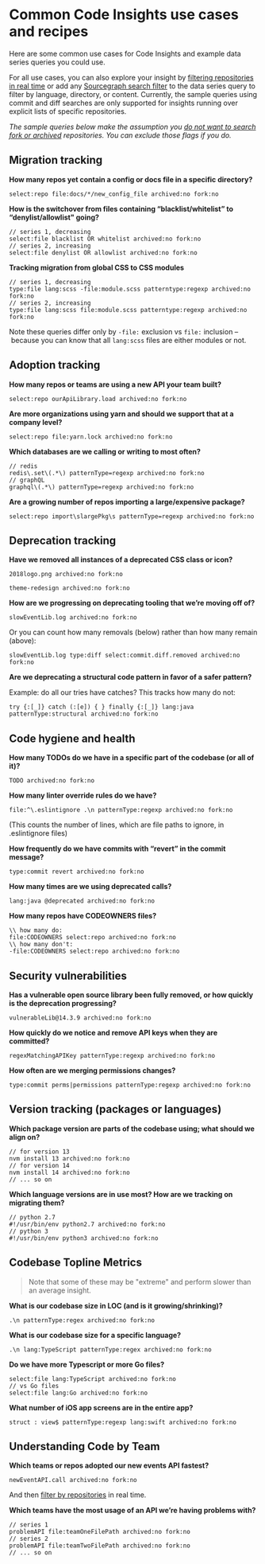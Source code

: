 # Common Code Insights use cases and recipes

Here are some common use cases for Code Insights and example data series queries you could use. 

For all use cases, you can also explore your insight by [filtering repositories in real time](../how-tos/filtering_an_insight.md) or add any [Sourcegraph search filter](../../../code_search/reference/language.md#search-pattern) to the data series query to filter by language, directory, or content. Currently, the sample queries using commit and diff searches are only supported for insights running over explicit lists of specific repositories. 

*The sample queries below make the assumption you [do not want to search fork or archived](../references/common_reasons_code_insights_may_not_match_search_results.md#not-including-fork-no-and-archived-no-in-your-insight-query) repositories. You can exclude those flags if you do.*

## Migration tracking 

**How many repos yet contain a config or docs file in a specific directory?**
```sgquery
select:repo file:docs/*/new_config_file archived:no fork:no
```

**How is the switchover from files containing “blacklist/whitelist” to “denylist/allowlist" going?**
```sgquery
// series 1, decreasing
select:file blacklist OR whitelist archived:no fork:no 
// series 2, increasing
select:file denylist OR allowlist archived:no fork:no 
```

**Tracking migration from global CSS to CSS modules**
```sgquery
// series 1, decreasing
type:file lang:scss -file:module.scss patterntype:regexp archived:no fork:no 
// series 2, increasing
type:file lang:scss file:module.scss patterntype:regexp archived:no fork:no 
```
Note these queries differ only by `-file:` exclusion vs `file:` inclusion – because you can know that all `lang:scss` files are either modules or not.


## Adoption tracking

**How many repos or teams are using a new API your team built?**
```sgquery
select:repo ourApiLibrary.load archived:no fork:no
```

**Are more organizations using yarn and should we support that at a company level?**
```sgquery
select:repo file:yarn.lock archived:no fork:no
```

**Which databases are we calling or writing to most often?**
```sgquery
// redis
redis\.set\(.*\) patternType=regexp archived:no fork:no 
// graphQL
graphql\(.*\) patternType=regexp archived:no fork:no
```

**Are a growing number of repos importing a large/expensive package?**
```sgquery
select:repo import\slargePkg\s patternType=regexp archived:no fork:no
```

## Deprecation tracking

**Have we removed all instances of a deprecated CSS class or icon?**
```sgquery
2018logo.png archived:no fork:no
```
```sgquery
theme-redesign archived:no fork:no
```

**How are we progressing on deprecating tooling that we’re moving off of?**
```sgquery
slowEventLib.log archived:no fork:no
```
Or you can count how many removals (below) rather than how many remain (above): 
```sgquery
slowEventLib.log type:diff select:commit.diff.removed archived:no fork:no
```

**Are we deprecating a structural code pattern in favor of a safer pattern?** 

Example: do all our tries have catches? This tracks how many do not: 
```sgquery
try {:[_]} catch (:[e]) { } finally {:[_]} lang:java patternType:structural archived:no fork:no
```

## Code hygiene and health 

**How many TODOs do we have in a specific part of the codebase (or all of it)?** 
```sgquery
TODO archived:no fork:no
```

**How many linter override rules do we have?**
```sgquery
file:^\.eslintignore .\n patternType:regexp archived:no fork:no
```
(This counts the number of lines, which are file paths to ignore, in .eslintignore files)

**How frequently do we have commits with “revert” in the commit message?**
```sgquery
type:commit revert archived:no fork:no
```

**How many times are we using deprecated calls?**
```sgquery
lang:java @deprecated archived:no fork:no
```

**How many repos have CODEOWNERS files?** 
```sgquery
\\ how many do:
file:CODEOWNERS select:repo archived:no fork:no
\\ how many don't:
-file:CODEOWNERS select:repo archived:no fork:no
```

## Security vulnerabilities

**Has a vulnerable open source library been fully removed, or how quickly is the deprecation progressing?**
```sgquery
vulnerableLib@14.3.9 archived:no fork:no
```

**How quickly do we notice and remove API keys when they are committed?** 
```sgquery
regexMatchingAPIKey patternType:regexp archived:no fork:no
```

**How often are we merging permissions changes?**
```sgquery
type:commit perms|permissions patternType:regexp archived:no fork:no
```

## Version tracking (packages or languages)

**Which package version are parts of the codebase using; what should we align on?**
```sgquery
// for version 13
nvm install 13 archived:no fork:no
// for version 14
nvm install 14 archived:no fork:no
// ... so on
```

**Which language versions are in use most? How are we tracking on migrating them?**  
```sgquery
// python 2.7
#!/usr/bin/env python2.7 archived:no fork:no
// python 3
#!/usr/bin/env python3 archived:no fork:no
```

## Codebase Topline Metrics
> Note that some of these may be "extreme" and perform slower than an average insight. 

**What is our codebase size in LOC (and is it growing/shrinking)?** 
```sgquery 
.\n patternType:regex archived:no fork:no
```

**What is our codebase size for a specific language?**
```sgquery 
.\n lang:TypeScript patternType:regex archived:no fork:no
```

**Do we have more Typescript or more Go files?** 
```sgquery 
select:file lang:TypeScript archived:no fork:no
// vs Go files
select:file lang:Go archived:no fork:no
```

**What number of iOS app screens are in the entire app?**
```sgquery
struct : view$ patternType:regexp lang:swift archived:no fork:no
```

## Understanding Code by Team

**Which teams or repos adopted our new events API fastest?** 
```sgquery
newEventAPI.call archived:no fork:no
```
And then [filter by repositories](../how-tos/filtering_an_insight.md) in real time. 

**Which teams have the most usage of an API we’re having problems with?**
```sgquery
// series 1
problemAPI file:teamOneFilePath archived:no fork:no
// series 2
problemAPI file:teamTwoFilePath archived:no fork:no
// ... so on
```
